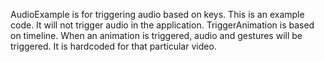 AudioExample is for triggering audio based on keys. This is an example code. It will not trigger audio in the application.
TriggerAnimation is based on timeline. When an animation is triggered, audio and gestures will be triggered. It is hardcoded for that particular video.
